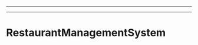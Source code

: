 --------------------------------------------------------------------------------------
----------------------------------------------------------------------------------------------------
# RestaurantManagementSystem
